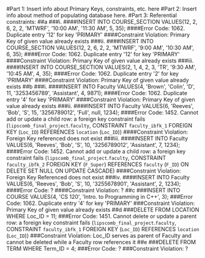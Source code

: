 #Part 1: Insert info about Primary Keys, constraints, etc. here
#Part 2: Insert info about method of populating database here.
#Part 3: Referential constraints:
  ##a
  ###i.
  ####INSERT INTO COURSE_SECTION
VALUES(12, 2, 6, 2, 2, 'MTWRF', '10:00 AM', '11:30 AM', 5, 35);
  ####Error Code: 1062. Duplicate entry '12' for key 'PRIMARY'
  ####Constraint Violation: Primary Key of given value already exists
  ###ii.
  ####INSERT INTO COURSE_SECTION
VALUES(12, 2, 6, 2, 2, 'MTWRF', '9:00 AM', '10:30 AM', 6, 35);
  ####Error Code: 1062. Duplicate entry '12' for key 'PRIMARY'
  ####Constraint Violation: Primary Key of given value already exists
  ###iii.
  ####INSERT INTO COURSE_SECTION
VALUES(2, 1, 4, 2, 3, 'TR', '9:30 AM', '10:45 AM', 4, 35);
  ####Error Code: 1062. Duplicate entry '2' for key 'PRIMARY'
  ####Constraint Violation: Primary Key of given value already exists
  ##b
  ###i. 
  ####INSERT INTO Faculty
VALUES(4, 'Brown', 'Colin', 'D', 11, '3253456789', 'Assistant', 4, 9871);
  ####Error Code: 1062. Duplicate entry '4' for key 'PRIMARY'
  ####Constraint Violation: Primary Key of given value already exists
  ###ii.
  ####INSERT INTO Faculty
VALUES(6, 'Reeves', 'Bob', 'S', 15, '3256789012', 'Full',  null, 1234);
  ####Error Code: 1452. Cannot add or update a child row: a foreign key constraint fails (`lipscomb_final_project`.`faculty`, CONSTRAINT `faculty_ibfk_1` FOREIGN KEY (`Loc_ID`) REFERENCES `location` (`Loc_ID`))
  ####Constraint Violation: Foreign Key referenced does not exist
  ###iii.
  ####INSERT INTO Faculty
VALUES(6, 'Reeves', 'Bob', 'S', 10, '3256789012', 'Assistant', 7, 1234);
  ####Error Code: 1452. Cannot add or update a child row: a foreign key constraint fails (`lipscomb_final_project`.`faculty`, CONSTRAINT `faculty_ibfk_2` FOREIGN KEY (`F_Super`) REFERENCES `faculty` (`F_ID`) ON DELETE SET NULL ON UPDATE CASCADE)
  ####Constraint Violation: Foreign Key Referenced does not exist
  ###iv.
  ####INSERT INTO Faculty
VALUES(6, 'Reeves', 'Bob', 'S', 10, '3255678901', 'Assistant', 2, 1234);
  ####Error Code: ?
  ####Constraint Violation: ?
  ##c
  ###INSERT INTO COURSE
VALUES(4, 'CS 120', 'Intro. to Programming in C++', 3);
  ###Error Code: 1062. Duplicate entry '4' for key 'PRIMARY'
  ###Constraint Violation: Primary Key of given value already exists
  ##d
  ###DELETE FROM LOCATION WHERE Loc_ID = 11;
  ###Error Code: 1451. Cannot delete or update a parent row: a foreign key constraint fails (`lipscomb_final_project`.`faculty`, CONSTRAINT `faculty_ibfk_1` FOREIGN KEY (`Loc_ID`) REFERENCES `location` (`Loc_ID`))
  ###Constraint Violation: Loc_ID serves as parent of Faculty and cannot be deleted while a Faculty row references it
  ##e
  ###DELETE FROM TERM WHERE Term_ID = 4;
  ###Error Code: ?
  ###Constraint Violation: ?
